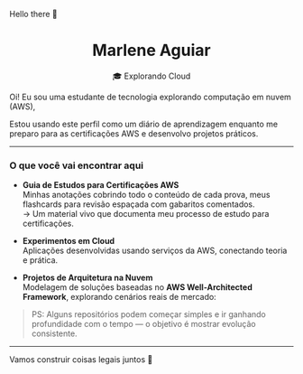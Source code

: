 Hello there 👋

<h1 align="center">Marlene Aguiar</h1>

<p align="center">
  🎓 Explorando Cloud 
</p>

Oi! Eu sou uma estudante de tecnologia explorando computação em nuvem (AWS), <br>

Estou usando este perfil como um diário de aprendizagem enquanto me preparo para as certificações AWS e desenvolvo projetos práticos.

---

### O que você vai encontrar aqui

- **Guia de Estudos para Certificações AWS**  
  Minhas anotações cobrindo todo o conteúdo de cada prova, meus flashcards para revisão espaçada com gabaritos comentados.   <br> 
  → Um material vivo que documenta meu processo de estudo para certificações.  

- **Experimentos em Cloud**  
  Aplicações desenvolvidas usando serviços da AWS, conectando teoria e prática.  

- **Projetos de Arquitetura na Nuvem**  
  Modelagem de soluções baseadas no **AWS Well-Architected Framework**, explorando cenários reais de mercado:  

> PS: Alguns repositórios podem começar simples e ir ganhando profundidade com o tempo — o objetivo é mostrar evolução consistente.

---

Vamos construir coisas legais juntos 🚀
